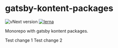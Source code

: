 # gatsby-kontent-packages

![vNext version](https://github.com/Kentico/gatsby-source-kontent/workflows/vNext%20version/badge.svg)
[![lerna](https://img.shields.io/badge/maintained%20with-lerna-cc00ff.svg)](https://lerna.js.org/)

Monorepo with gatsby kontent packages.

Test change 1
Test change 2
